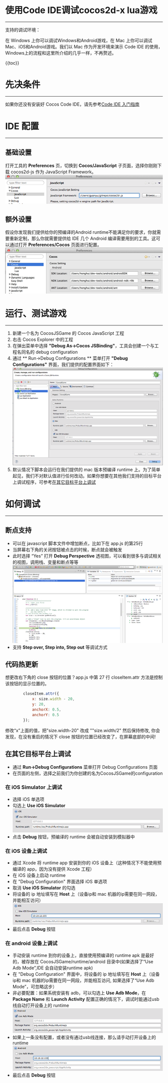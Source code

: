 使用Code IDE调试cocos2d-x lua游戏
===
---
支持的调试环境：



在 Windows 上你可以调试Windows和Android游戏，在 Mac 上你可以调试Mac、iOS和Android游戏。我们以 Mac 作为开发环境来演示 Code IDE 的使用，Windows上的流程和这里所介绍的几乎一样，不再赘述。

{{toc}}

先决条件
===
---
如果你还没有安装好 Cocos Code IDE，请先参考[Code IDE 入门指南](../getting-started/zh.md)

IDE 配置
===
---
## 基础设置
打开工具的 **Preferences** 页，切换到 **Cocos/JavaScript** 子页面，选择你刚刚下载 cocos2d-js 作为 JavaScript Framework。
![](./res/PreferencesCocosJS.png)

## 额外设置
假设你发现我们提供给你的预编译的Android runtime不能满足你的要求，你就需要重新定制，那么你就需要提供给 IDE 几个 Android 编译需要用到的工具。这可以通过打开 **Preferences/Cocos** 页面进行配置。
![](./res/PreferencesCocos.png)

运行、测试游戏
===
---
1. 新建一个名为 CocosJSGame 的 Cocos JavaScript 工程
2. 右击 Cocos Explorer 中的工程
3. 在弹出菜单中选择 **"Debug As->Cocos JSBinding"**，工具会创建一个与工程名同名的 debug configuration
4. 通过 ** Run->Debug Configurations ** 菜单打开 **"Debug Configurations"** 界面，我们提供的配置界面如下：
   ![](./res/mac_js_debug_config.png)
5. 默认情况下脚本会运行在我们提供的 mac 版本预编译 runtime 上。为了简单起见，我们不对默认值进行任何改动。如果你想要在其他我们支持的目标平台上调试程序，可参考[在其它目标平台上调试](#在其它目标平台上调试)

如何调试
===
---
## 断点支持
+ 可以在 javascript 脚本文件中增加断点，比如下在 app.js 的第25行
+ 当屏幕右下角的关闭按钮被点击的时候，断点就会被触发
+ 此时选择 “Yes” 打开 **Debug Perspective** 透视图，可以看到很多与调试相关的视图，调用栈、变量和断点等等
  ![](./res/js_breakpoint_triggered.png)
+ 支持 **Step over, Step into, Step out** 等调试方式

## 代码热更新
想更改右下角的 close 按钮的位置？app.js 中第 27 行 closeItem.attr 方法是控制该按钮的显示位置的。

```javascript
		closeItem.attr({
            x: size.width - 20,
            y: 20,
            anchorX: 0.5,
            anchorY: 0.5
        });
```
修改“x”上面的值，把"size.width-20" 改成 ""size.width/2" 然后保持修改, 你会发现，在没有重启的情况下 close 按钮的位置已经改变了，在屏幕底部的中间!

## 在其它目标平台上调试
+ 通过 **Run->Debug Configurations** 菜单打开 Debug Configurations 页面
+ 在页面的左侧，选择之前我们为你创建的名为CocosJSGame的configuration

### 在 iOS Simulator 上调试
+ 选择 iOS 单选项
+ 勾选上 **Use iOS Simulator**
  ![](./res/ios_sim_js_debug_config.png)
+  点击 **Debug** 按钮，预编译的 runtime 会被自动安装到模拟器中

### 在 iOS 设备上调试
+ 通过 Xcode 将 runtime app 安装到你的 iOS 设备上（这种情况下不能使用预编译的 app，因为没有提供 Xcode 工程）
+ 在 iOS 设备上启动 runtime
+ 在 "Debug Configuration" 界面选择 iOS 单选项
+ 取消 **Use iOS Simulator** 的勾选
+ 将设备的 ip 地址填写在 **Host** 上（设备ip和 mac 机器的ip需要在同一网段，并能相互访问）
  ![](./res/ios_device_js_debug_config.png)
+ 最后点击 **Debug** 按钮 

### 在 android 设备上调试
+ 手动安装 runtime 到你的设备上，直接使用预编译的 runtime apk 是最好的，被存放在 CocosJSGame/runtime/android 目录中(如果选择了“Use Adb Mode”,IDE 会自动安装runtime apk)
+ 在 "Debug Configuration" 界面中，将设备的 ip 地址填写在 **Host** 上（设备ip和 mac 机器的ip需要在同一网段，并能相互访问, 如果选择了“Use Adb Mode”，可忽略这步）
+ 非必要配置：如果系统安装有 adb，可以勾选上 **Use Adb Mode**，在 **Package Name** 和 **Launch Activity** 配置正确的情况下，调试时能通过usb线自动打开设备上的 runtime
	![](./res/android_js_debug_config_adb.png)
+ 如果上一条没有配置，或者没有通过usb线连接，那么请手动打开设备上的 runtime
  ![](./res/android_js_debug_config.png)
+ 最后点击 **Debug** 按钮